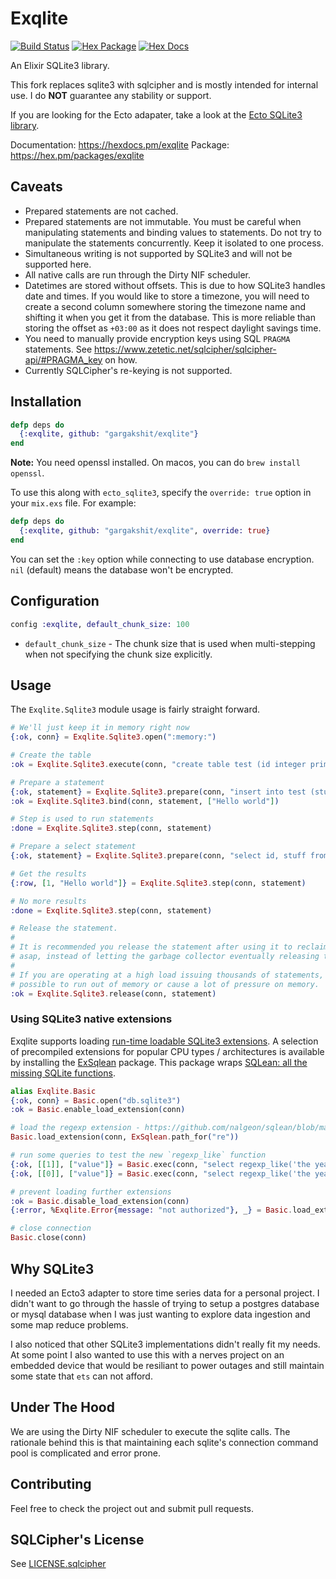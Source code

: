 # Exqlite

[![Build Status](https://github.com/elixir-sqlite/exqlite/workflows/CI/badge.svg)](https://github.com/elixir-sqlite/exqlite/actions)
[![Hex Package](https://img.shields.io/hexpm/v/exqlite.svg)](https://hex.pm/packages/exqlite)
[![Hex Docs](https://img.shields.io/badge/hex-docs-blue.svg)](https://hexdocs.pm/exqlite)

An Elixir SQLite3 library.

This fork replaces sqlite3 with sqlcipher and is mostly intended for internal
use. I do **NOT** guarantee any stability or support.

If you are looking for the Ecto adapater, take a look at the
[Ecto SQLite3 library][ecto_sqlite3].

Documentation: https://hexdocs.pm/exqlite
Package: https://hex.pm/packages/exqlite


## Caveats

* Prepared statements are not cached.
* Prepared statements are not immutable. You must be careful when manipulating
  statements and binding values to statements. Do not try to manipulate the
  statements concurrently. Keep it isolated to one process.
* Simultaneous writing is not supported by SQLite3 and will not be supported
  here.
* All native calls are run through the Dirty NIF scheduler.
* Datetimes are stored without offsets. This is due to how SQLite3 handles date
  and times. If you would like to store a timezone, you will need to create a
  second column somewhere storing the timezone name and shifting it when you
  get it from the database. This is more reliable than storing the offset as
  `+03:00` as it does not respect daylight savings time.
* You need to manually provide encryption keys using SQL `PRAGMA` statements.
  See https://www.zetetic.net/sqlcipher/sqlcipher-api/#PRAGMA_key on how.
* Currently SQLCipher's re-keying is not supported.


## Installation

```elixir
defp deps do
  {:exqlite, github: "gargakshit/exqlite"}
end
```

**Note:** You need openssl installed. On macos, you can do
`brew install openssl`.

To use this along with `ecto_sqlite3`, specify the `override: true` option in
your `mix.exs` file. For example:

```elixir
defp deps do
  {:exqlite, github: "gargakshit/exqlite", override: true}
end
```

You can set the `:key` option while connecting to use database encryption.
`nil` (default) means the database won't be encrypted.

## Configuration

```elixir
config :exqlite, default_chunk_size: 100
```

* `default_chunk_size` - The chunk size that is used when multi-stepping when
  not specifying the chunk size explicitly.


## Usage

The `Exqlite.Sqlite3` module usage is fairly straight forward.

```elixir
# We'll just keep it in memory right now
{:ok, conn} = Exqlite.Sqlite3.open(":memory:")

# Create the table
:ok = Exqlite.Sqlite3.execute(conn, "create table test (id integer primary key, stuff text)");

# Prepare a statement
{:ok, statement} = Exqlite.Sqlite3.prepare(conn, "insert into test (stuff) values (?1)")
:ok = Exqlite.Sqlite3.bind(conn, statement, ["Hello world"])

# Step is used to run statements
:done = Exqlite.Sqlite3.step(conn, statement)

# Prepare a select statement
{:ok, statement} = Exqlite.Sqlite3.prepare(conn, "select id, stuff from test");

# Get the results
{:row, [1, "Hello world"]} = Exqlite.Sqlite3.step(conn, statement)

# No more results
:done = Exqlite.Sqlite3.step(conn, statement)

# Release the statement.
#
# It is recommended you release the statement after using it to reclaim the memory
# asap, instead of letting the garbage collector eventually releasing the statement.
#
# If you are operating at a high load issuing thousands of statements, it would be
# possible to run out of memory or cause a lot of pressure on memory.
:ok = Exqlite.Sqlite3.release(conn, statement)
```

### Using SQLite3 native extensions

Exqlite supports loading [run-time loadable SQLite3 extensions](https://www.sqlite.org/loadext.html).
A selection of precompiled extensions for popular CPU types / architectures is available by installing the [ExSqlean](https://github.com/mindreframer/ex_sqlean) package. This package wraps [SQLean: all the missing SQLite functions](https://github.com/nalgeon/sqlean).

```elixir
alias Exqlite.Basic
{:ok, conn} = Basic.open("db.sqlite3")
:ok = Basic.enable_load_extension(conn)

# load the regexp extension - https://github.com/nalgeon/sqlean/blob/main/docs/re.md
Basic.load_extension(conn, ExSqlean.path_for("re"))

# run some queries to test the new `regexp_like` function
{:ok, [[1]], ["value"]} = Basic.exec(conn, "select regexp_like('the year is 2021', ?) as value", ["2021"]) |> Basic.rows()
{:ok, [[0]], ["value"]} = Basic.exec(conn, "select regexp_like('the year is 2021', ?) as value", ["2020"]) |> Basic.rows()

# prevent loading further extensions
:ok = Basic.disable_load_extension(conn)
{:error, %Exqlite.Error{message: "not authorized"}, _} = Basic.load_extension(conn, ExSqlean.path_for("re"))

# close connection
Basic.close(conn)
```

## Why SQLite3

I needed an Ecto3 adapter to store time series data for a personal project. I
didn't want to go through the hassle of trying to setup a postgres database or
mysql database when I was just wanting to explore data ingestion and some map
reduce problems.

I also noticed that other SQLite3 implementations didn't really fit my needs. At
some point I also wanted to use this with a nerves project on an embedded device
that would be resiliant to power outages and still maintain some state that
`ets` can not afford.


## Under The Hood

We are using the Dirty NIF scheduler to execute the sqlite calls. The rationale
behind this is that maintaining each sqlite's connection command pool is
complicated and error prone.


## Contributing

Feel free to check the project out and submit pull requests.

[ecto_sqlite3]: <https://github.com/elixir-sqlite/ecto_sqlite3>

## SQLCipher's License

See [LICENSE.sqlcipher](./LICENSE.sqlcipher)

